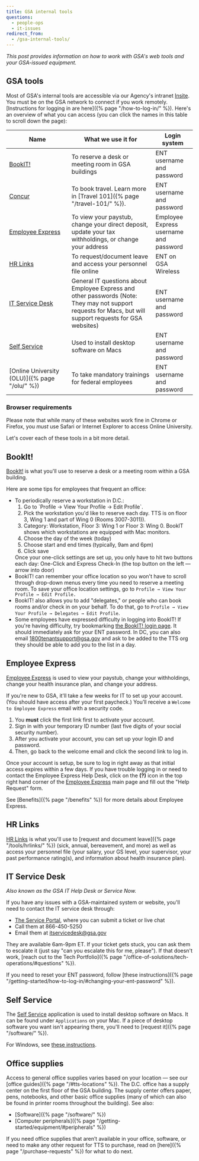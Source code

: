 ```yaml
---
title: GSA internal tools
questions:
  - people-ops
  - it-issues
redirect_from:
  - /gsa-internal-tools/
---
```


_This post provides information on how to work with GSA's web tools and your
GSA-issued equipment._

## GSA tools

Most of GSA's internal tools are accessible via our Agency's intranet
[Insite](https://insite.gsa.gov). You must be on the GSA network to connect if you work
remotely. [Instructions for logging in are here]({% page "/how-to-log-in/" %}).
Here's an overview of what you can access (you can click the names in this table
to scroll down the page):

| Name                                          | What we use it for                                                                                                                                         | Login system                           |
| --------------------------------------------- | ---------------------------------------------------------------------------------------------------------------------------------------------------------- | -------------------------------------- |
| [BookIT!](#bookit)                            | To reserve a desk or meeting room in GSA buildings                                                                                                         | ENT username and password              |
| [Concur](https://travel.gsa.gov)              | To book travel. Learn more in [Travel 101]({% page "/travel-101/" %}).                                                                                     | ENT username and password              |
| [Employee Express](#employee-express)         | To view your paystub, change your direct deposit, update your tax withholdings, or change your address                                                     | Employee Express username and password |
| [HR Links](#hr-links)                         | To request/document leave and access your personnel file online                                                                                            | ENT on GSA Wireless              |
| [IT Service Desk](#it-service-desk)           | General IT questions about Employee Express and other passwords (Note: They may not support requests for Macs, but will support requests for GSA websites) | ENT username and password              |
| [Self Service](#self-service)                 | Used to install desktop software on Macs                                                                                                                   | ENT username and password              |
| [Online University (OLU)]({% page "/olu/" %}) | To take mandatory trainings for federal employees                                                                                                          | ENT username and password              |

### Browser requirements

Please note that while many of these websites work fine in Chrome or Firefox,
you _must_ use Safari or Internet Explorer to access Online University.

Let's cover each of these tools in a bit more detail.

## BookIt!

[BookIt!](https://bookit.gsa.gov/mobile/auth/spnego/spnegoLogin.jsp) is what
you'll use to reserve a desk or a meeting room within a GSA building.

Here are some tips for employees that frequent an office:

<ul>
  <li>
    To periodically reserve a workstation in D.C.:
    <ol>
      <li>Go to `Profile → View Your Profile → Edit Profile`. </li>
      <li>Pick the workstation you'd like to reserve each day. TTS is on floor 3, Wing 1 and part of Wing 0 (Rooms 3007-3011)).</li>
      <li>Category: Workstation, Floor 3: Wing 1 or Floor 3: Wing 0. BookIT shows which workstations are equipped with Mac monitors.</li>
      <li>Choose the day of the week (today)</li>
      <li>Choose start and end times (typically, 9am and 6pm)</li>
      <li>Click save</li>
    </ol>
    Once your one-click settings are set up, you only have to hit two buttons each day: One-Click and Express Check-In (the top button on the left — arrow into door)
  </li>
  <li>BookIT! can remember your office location so you won't have to scroll through drop-down menus every time you need to reserve a meeting room. To save your office location settings, go to <code>Profile → View Your Profile → Edit Profile.</code>   </li>
  <li>BookIT! also allows you to add "delegates," or people who can book rooms and/or check in on your behalf. To do that, go to <code>Profile → View Your Profile → Delegates → Edit Profile</code>.</li>
  <li>Some employees have expressed difficulty in logging into BookIT! If you're having difficulty, try bookmarking <a href="https://bookit.gsa.gov/mobile/auth/spnego/spnegoLogin.jsp">the BookIT! login page</a>. It should immediately ask for your ENT password. In DC, you can also email <a href="mailto:1800ftenantsupport@gsa.gov">1800tenantsupport@gsa.gov</a> and ask to be added to the TTS org they should be able to add you to the list in a day.</li>
 </ul>

## Employee Express

[Employee Express](https://www.employeeexpress.gov/) is used to view your
paystub, change your withholdings, change your health insurance plan, and change
your address.

If you're new to GSA, it'll take a few weeks for IT to set up your account. (You
should have access after your first paycheck.) You’ll receive a
`Welcome to Employee Express` email with a security code.

1. You **must** click the first link first to activate your account.
2. Sign in with your temporary ID number (last five digits of your social
   security number).
3. After you activate your account, you can set up your login ID and password.
4. Then, go back to the welcome email and click the second link to log in.

Once your account is setup, be sure to log in right away as that initial access
expires within a few days. If you have trouble logging in or need to contact the
Employee Express Help Desk, click on the **(?)** icon in the top right hand
corner of the [Employee Express](https://www.employeeexpress.gov/) main page and
fill out the "Help Request" form.

See [Benefits]({% page "/benefits" %}) for more details about Employee Express.

## HR Links

<a href="https://hrlinks.gsa.gov/">HR Links</a> is what you'll
use to [request and document leave]({% page "/tools/hrlinks/" %}) (sick, annual,
bereavement, and more) as well as access your personnel file (your salary, your
GS level, your supervisor, your past performance rating(s), and information
about health insurance plan).

## IT Service Desk

_Also known as the GSA IT Help Desk or Service Now._

If you have any issues with a GSA-maintained system or website, you'll need to
contact the IT service desk through:

- [The Service Portal](https://servicedesk.gsa.gov/), where you can submit a
  ticket or live chat
- Call them at 866-450-5250
- Email them at [itservicedesk@gsa.gov](mailto:itservicedesk@gsa.gov)

They are available 6am-9pm ET. If your ticket gets stuck, you can ask them to
escalate it (just say "can you escalate this for me, please"). If that doesn't
work, [reach out to the Tech
Portfolio]({% page "/office-of-solutions/tech-operations/#questions" %}).

If you need to reset your ENT password, follow [these
instructions]({% page "/getting-started/how-to-log-in/#changing-your-ent-password" %}).

## Self Service

The
[Self Service](https://gsa.servicenowservices.com/sp/?id=kb_article&sys_id=8ce331fcdb3c7f842b02388d7c961933)
application is used to install desktop software on Macs. It can be found under
`Applications` on your Mac. If a piece of desktop software you want isn't
appearing there, you'll need to [request it]({% page "/software/" %}).

For Windows, see
[these instructions](https://insite.gsa.gov/employee-resources/information-technology/do-it-yourself-self-help/software-and-applications/software-requests-and-software-updates).

## Office supplies

Access to general office supplies varies based on your location — see our
[office guides]({% page "/#tts-locations" %}). The D.C. office has a supply
center on the first floor of the GSA building. The supply center offers paper,
pens, notebooks, and other basic office supplies (many of which can also be
found in printer rooms throughout the building). See also:

- [Software]({% page "/software/" %})
- [Computer peripherals]({% page "/getting-started/equipment/#peripherals" %})

If you need office supplies that aren’t available in your office, software, or
need to make any other request for TTS to purchase, read on
[here]({% page "/purchase-requests" %}) for what to do next.
